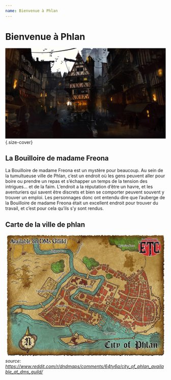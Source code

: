 ```yaml
---
name: Bienvenue à Phlan
---
```

# Bienvenue à Phlan

![heading](./ressources/phlan.jpg){.size-cover}

## La Bouilloire de madame Freona
La Bouilloire de madame Freona est un mystère pour beaucoup. Au sein de la tumultueuse ville de Phlan, c’est un endroit où les gens peuvent aller pour boire ou prendre un repas et s’échapper un temps de la tension des intrigues... et de la faim. L’endroit a la réputation d’être un havre, et les aventuriers qui savent être discrets et bien se comporter peuvent souvent y trouver un emploi.
Les personnages donc ont entendu dire que l’auberge de la Bouilloire de madame Freona était un excellent endroit pour trouver du travail, et c’est pour cela qu’ils s’y sont rendus.


## Carte de la ville de phlan

![carte](./ressources/phlan-map.jpg)
*source: https://www.reddit.com/r/dndmaps/comments/64ty6a/city_of_phlan_available_at_dms_guild/*
